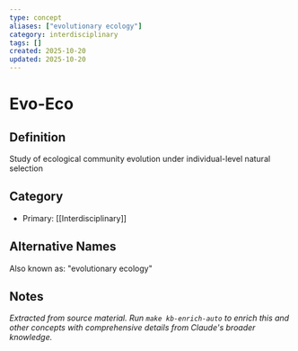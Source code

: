 ```yaml
---
type: concept
aliases: ["evolutionary ecology"]
category: interdisciplinary
tags: []
created: 2025-10-20
updated: 2025-10-20
---
```


# Evo-Eco

## Definition

Study of ecological community evolution under individual-level natural selection

## Category

- Primary: [[Interdisciplinary]]

## Alternative Names

Also known as: "evolutionary ecology"

## Notes

*Extracted from source material. Run `make kb-enrich-auto` to enrich this and other concepts with comprehensive details from Claude's broader knowledge.*
